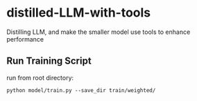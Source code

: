 # distilled-LLM-with-tools
Distilling LLM, and make the smaller model use tools to enhance performance

## Run Training Script

run from root directory:
```
python model/train.py --save_dir train/weighted/
